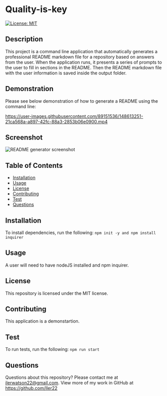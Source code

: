 # Quality-is-key

[![License: MIT](https://img.shields.io/badge/License-MIT-yellow.svg)](https://opensource.org/licenses/MIT)
  
## Description
  
This project is a command line application that automatically generates a professional README markdown file for a repository based on answers from the user. When the application runs, it presents a series of prompts to the user to fill in sections in the README. Then the README markdown file with the user information is saved inside the output folder.

## Demonstration

Please see below demonstration of how to generate a README using the command line:

https://user-images.githubusercontent.com/89151536/148613251-21ca568a-a897-42fc-88a3-2853b06e0900.mp4

## Screenshot

![README generator screenshot](https://user-images.githubusercontent.com/89151536/148614377-3818b3ef-601f-4adb-966f-1f060a2f15bb.png)

## Table of Contents
  
* [Installation](#installation)
* [Usage](#usage)
* [License](#license)
* [Contributing](#contributing)
* [Test](#test)
* [Questions](#questions)

## Installation
To install dependencies, run the following:
`
npm init -y and npm install inquirer
`

## Usage

A user will need to have nodeJS installed and npm inquirer.

## License

This repository is licensed under the MIT license.

## Contributing

This application is a demonstartion.

## Test

To run tests, run the following:
`
npm run start
`

## Questions

Questions about this repository? Please contact me at [ilerwatson22@gmail.com](mailto:ilerwatson22@gmail.com). View more of my work in GitHub at https://github.com/Iler22

